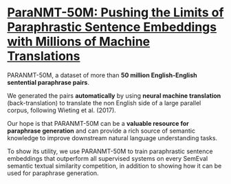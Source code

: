 # [ParaNMT-50M: Pushing the Limits of Paraphrastic Sentence Embeddings with Millions of Machine Translations](https://arxiv.org/abs/1711.05732)

 PARANMT-50M, a dataset of more than **50 million English-English sentential paraphrase pairs**. 

We generated the pairs **automatically** by using **neural machine translation** (back-translation) to translate the non English side of a large parallel corpus, following Wieting et al. (2017). 

Our hope is that PARANMT-50M can be a **valuable resource for paraphrase generation** and can provide a rich source of semantic knowledge to improve downstream natural language understanding tasks. 

To show its utility, we use PARANMT-50M to train paraphrastic sentence embeddings that outperform all supervised systems on every SemEval semantic textual similarity competition, in addition to showing how it can be used for paraphrase generation.

